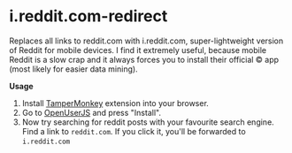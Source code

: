 # i.reddit.com-redirect
Replaces all links to reddit.com with i.reddit.com, super-lightweight version of Reddit for mobile devices. I find it extremely useful, because mobile Reddit is a slow crap and it always forces you to install their official &copy; app (most likely for easier data mining).

**Usage**
1. Install [TamperMonkey](https://tampermonkey.net) extension into your browser.
2. Go to [OpenUserJS](https://openuserjs.org/scripts/Logarithmus/i.reddit.com-redirect) and press "Install".
3. Now try searching for reddit posts with your favourite search engine. Find a link to `reddit.com`. If you click it, you'll be forwarded to `i.reddit.com`
